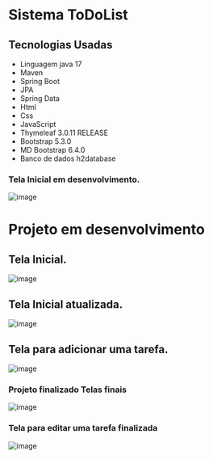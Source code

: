 # Sistema ToDoList

## Tecnologias Usadas

- Linguagem java 17
- Maven
- Spring Boot
- JPA
- Spring Data
- Html
- Css
- JavaScript
- Thymeleaf 3.0.11 RELEASE
- Bootstrap 5.3.0
- MD Bootstrap 6.4.0
- Banco de dados h2database

### Tela Inicial em desenvolvimento.

![image](https://github.com/kemuelkesley/ToDoList/assets/79339726/785279a1-1400-4769-92ae-ec6fe167b487)

# Projeto em desenvolvimento

## Tela Inicial.

![image](https://github.com/kemuelkesley/ToDoList/assets/79339726/785279a1-1400-4769-92ae-ec6fe167b487)


## Tela Inicial atualizada.

![image](https://github.com/kemuelkesley/ToDoList/assets/79339726/9df04a69-8f72-4cc9-8ddb-3a7c1c3e7012)

## Tela para adicionar uma tarefa.

![image](https://github.com/kemuelkesley/ToDoList/assets/79339726/e61b6a42-391a-4c75-b034-13de219e0742)

<h3>Projeto finalizado Telas finais</h3>

![image](https://github.com/kemuelkesley/ToDoList/assets/79339726/9ef9e56d-a440-4aa4-9160-02b1645e577a)

<h3>Tela para editar uma tarefa finalizada</h3>

![image](https://github.com/kemuelkesley/ToDoList/assets/79339726/3cd3f853-e14d-42e8-935a-be20049a99f0)
